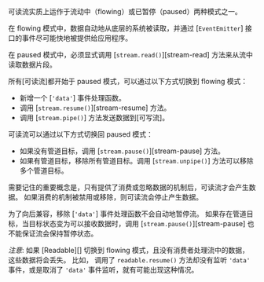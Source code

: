 
可读流实质上运作于流动中（flowing）或已暂停（paused）两种模式之一。

在 flowing 模式中，数据自动地从底层的系统被读取，并通过 [`EventEmitter`] 接口的事件尽可能快地被提供给应用程序。

在 paused 模式中，必须显式调用 [`stream.read()`][stream-read] 方法来从流中读取数据片段。

所有[可读流]都开始于 paused 模式，可以通过以下方式切换到 flowing 模式：

* 新增一个 [`'data'`] 事件处理函数。
* 调用 [`stream.resume()`][stream-resume] 方法。
* 调用 [`stream.pipe()`] 方法发送数据到[可写流]。

可读流可以通过以下方式切换回 paused 模式：

* 如果没有管道目标，调用 [`stream.pause()`][stream-pause] 方法。
* 如果有管道目标，移除所有管道目标。调用 [`stream.unpipe()`] 方法可以移除多个管道目标。

需要记住的重要概念是，只有提供了消费或忽略数据的机制后，可读流才会产生数据。
如果消费的机制被禁用或移除，则可读流会停止产生数据。

为了向后兼容，移除 [`'data'`] 事件处理函数不会自动地暂停流。
如果存在管道目标，当目标状态变为可以接收数据时，调用 [`stream.pause()`][stream-pause] 也不能保证流会保持暂停状态。

*注意*: 如果 [Readable][] 切换到 flowing 模式，且没有消费者处理流中的数据，这些数据将会丢失。
比如， 调用了 `readable.resume()` 方法却没有监听 `'data'` 事件，或是取消了 `'data'` 事件监听，就有可能出现这种情况。

